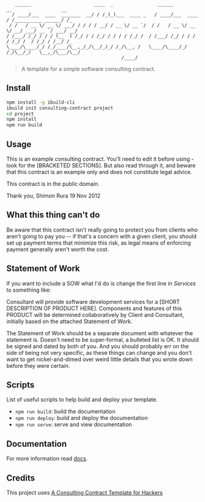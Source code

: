 ```
   ______                       ____  _                ______            __                  __
  / ____/___  ____  _______  __/ / /_(_)___  ____ _   / ____/___  ____  / /__________ ______/ /_
 / /   / __ \/ __ \/ ___/ / / / / __/ / __ \/ __ `/  / /   / __ \/ __ \/ __/ ___/ __ `/ ___/ __/
/ /___/ /_/ / / / (__  ) /_/ / / /_/ / / / / /_/ /  / /___/ /_/ / / / / /_/ /  / /_/ / /__/ /_  
\____/\____/_/ /_/____/\__,_/_/\__/_/_/ /_/\__, /   \____/\____/_/ /_/\__/_/   \__,_/\___/\__/  
                                          /____/     
```
> A template for a simple software consulting contract.


## Install

``` bash
npm install -g ibuild-cli
ibuild init consulting-contract project
cd project
npm install
npm run build
```


## Usage

This is an example consulting contract. You'll need to edit it before using - look for the [BRACKETED SECTIONS]. But also read through it, and beware that this contract is an example only and does not constitute legal advice.

This contract is in the public domain.

Thank you,
Shimon Rura
19 Nov 2012

What this thing can't do
------------------------

Be aware that this contract isn't really going to protect you from clients
who aren't going to pay you -- if that's a concern with a given client, you
should set up payment terms that minimize this risk, as legal means of
enforcing payment generally aren't worth the cost.

Statement of Work
-----------------

If you want to include a SOW what I'd do is change the first line in
*Services* to something like:

Consultant will provide software development services for a [SHORT
DESCRIPTION OF PRODUCT HERE].  Components and features of this PRODUCT will
be determined collaboratively by Client and Consultant, initially based on
the attached Statement of Work.

The Statement of Work should be a separate document with whatever the
statement is. Doesn't need to be super-formal, a bulleted list is OK. It
should be signed and dated by both of you. And you should probably err on
the side of being not very specific, as these things can change and you
don't want to get nickel-and-dimed over weird little details that you wrote
down before they were certain.


## Scripts

List of useful scripts to help build and deploy your template.

- `npm run build`: build the documentation
- `npm run deploy`: build and deploy the documentation
- `npm run serve`: serve and view documentation


## Documentation

For more information read [docs](http://ibuildio-templates.github.io/consulting-contract).


## Credits

This project uses [A Consulting Contract Template for Hackers](https://github.com/shimon/consulting-contract-template)
